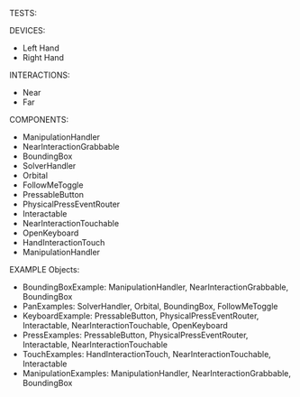 TESTS:

DEVICES:
* Left Hand
* Right Hand

INTERACTIONS:
* Near
* Far

COMPONENTS:
* ManipulationHandler
* NearInteractionGrabbable
* BoundingBox
* SolverHandler
* Orbital
* FollowMeToggle
* PressableButton
* PhysicalPressEventRouter
* Interactable
* NearInteractionTouchable
* OpenKeyboard
* HandInteractionTouch
* ManipulationHandler

EXAMPLE Objects:
* BoundingBoxExample: ManipulationHandler, NearInteractionGrabbable, BoundingBox
* PanExamples: SolverHandler, Orbital, BoundingBox, FollowMeToggle
* KeyboardExample: PressableButton, PhysicalPressEventRouter, Interactable, NearInteractionTouchable, OpenKeyboard
* PressExamples: PressableButton, PhysicalPressEventRouter, Interactable, NearInteractionTouchable
* TouchExamples: HandInteractionTouch, NearInteractionTouchable, Interactable
* ManipulationExamples: ManipulationHandler, NearInteractionGrabbable, BoundingBox